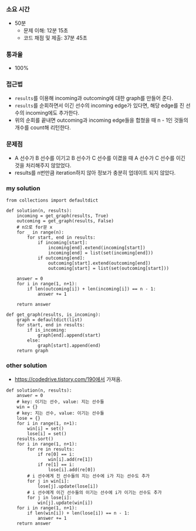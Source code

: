 ### 소요 시간
- 50분
    - 문제 이해: 12분 15초
    - 코드 채점 및 제출: 37분 45초

### 통과율
- 100%

### 접근법
- `results`를 이용해 incoming과 outcoming에 대한 graph를 만들어 준다.
- `results`를 순회하면서 이긴 선수의 incoming edge가 있다면, 해당 edge를 진 선수의 incoming에도 추가한다.
- 위의 순회를 끝내면 outcoming과 incoming edge들을 합쳤을 때 n - 1인 것들의 개수를 count해 리턴한다.

### 문제점
- A 선수가 B 선수를 이기고 B 선수가 C 선수를 이겼을 때 A 선수가 C 선수를 이긴 것을 처리해주지 않았었다.
- results를 n번만큼 iteration하지 않아 정보가 충분히 업데이트 되지 않았다.

### my solution
```
from collections import defaultdict

def solution(n, results):
    incoming = get_graph(results, True)
    outcoming = get_graph(results, False)
    # n으로 for문 x
    for _ in range(n):
        for start, end in results:
            if incoming[start]:
                incoming[end].extend(incoming[start])
                incoming[end] = list(set(incoming[end]))
            if outcoming[end]:
                outcoming[start].extend(outcoming[end])
                outcoming[start] = list(set(outcoming[start]))
        
    answer = 0
    for i in range(1, n+1):
        if len(outcoming[i]) + len(incoming[i]) == n - 1:
            answer += 1
    
    return answer

def get_graph(results, is_incoming):
    graph = defaultdict(list)
    for start, end in results:
        if is_incoming:
            graph[end].append(start)
        else:
            graph[start].append(end)
    return graph
```

### other solution
- https://codedrive.tistory.com/190에서 가져옴.
```
def solution(n, results):
    answer = 0
    # key: 이기는 선수, value: 지는 선수들
    win = {}
    # key: 지는 선수, value: 이기는 선수들
    lose = {}
    for i in range(1, n+1):
        win[i] = set()
        lose[i] = set()
    results.sort()
    for i in range(1, n+1):
        for re in results:
            if re[0] == i:
                win[i].add(re[1])
            if re[1] == i:
                lose[i].add(re[0])
        # i 선수에게 진 선수들의 지는 선수에 i가 지는 선수도 추가
        for j in win[i]:
            lose[j].update(lose[i])
        # i 선수에게 이긴 선수들의 이기는 선수에 i가 이기는 선수도 추가
        for j in lose[i]:
            win[j].update(win[i])
    for i in range(1, n+1):
        if len(win[i]) + len(lose[i]) == n - 1:
            answer += 1
    return answer
```